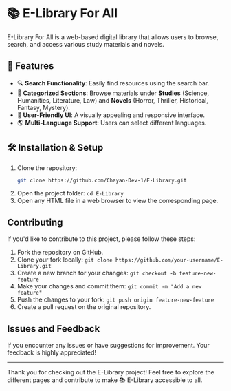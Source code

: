 # 📚 E-Library For All

E-Library For All is a web-based digital library that allows users to browse, search, and access various study materials and novels.

## 🌟 Features

- 🔍 **Search Functionality**: Easily find resources using the search bar.
- 📂 **Categorized Sections**: Browse materials under **Studies** (Science, Humanities, Literature, Law) and **Novels** (Horror, Thriller, Historical, Fantasy, Mystery).
- 🎨 **User-Friendly UI**: A visually appealing and responsive interface.
- 🌎 **Multi-Language Support**: Users can select different languages.




## 🛠 Installation & Setup

1. Clone the repository:
   ```sh
   git clone https://github.com/Chayan-Dev-1/E-Library.git

2. Open the project folder: `cd E-Library`
3. Open any HTML file in a web browser to view the corresponding page.

## Contributing

If you'd like to contribute to this project, please follow these steps:

1. Fork the repository on GitHub.
2. Clone your fork locally: `git clone https://github.com/your-username/E-Library.git`
3. Create a new branch for your changes: `git checkout -b feature-new-feature`
4. Make your changes and commit them: `git commit -m "Add a new feature"`
5. Push the changes to your fork: `git push origin feature-new-feature`
6. Create a pull request on the original repository.


## Issues and Feedback

If you encounter any issues or have suggestions for improvement. Your feedback is highly appreciated!


---

Thank you for checking out the  E-Library  project! Feel free to explore the different pages and contribute to make 📚 E-Library accessible to all.
